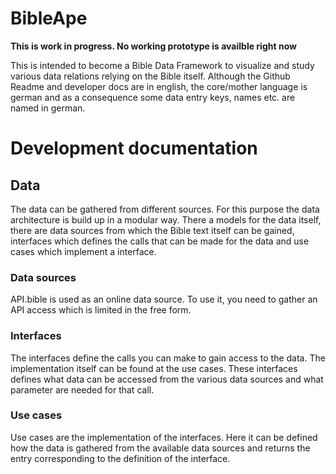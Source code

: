 # BibleApe
**This is work in progress. No working prototype is availble right now**

This is intended to become a Bible Data Framework to visualize and study various data relations relying on the Bible itself. Although the Github Readme and developer docs are in english, the core/mother language is german and as a consequence some data entry keys, names etc. are named in german.

# Development documentation
## Data
The data can be gathered from different sources. For this purpose the data architecture is build up in a modular way. There a models for the data itself, there are data sources from which the Bible text itself can be gained, interfaces which defines the calls that can be made for the data and use cases which implement a interface.

### Data sources
API.bible is used as an online data source. To use it, you need to gather an API access which is limited in the free form.

### Interfaces
The interfaces define the calls you can make to gain access to the data. The implementation itself can be found at the use cases. These interfaces defines what data can be accessed from the various data sources and what parameter are needed for that call.

### Use cases
Use cases are the implementation of the interfaces. Here it can be defined how the data is gathered from the available data sources and returns the entry corresponding to the definition of the interface.